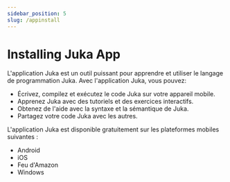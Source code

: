 ```yaml
---
sidebar_position: 5
slug: /appinstall
---
```


# Installing Juka App

L'application Juka est un outil puissant pour apprendre et utiliser le langage de programmation Juka. Avec l'application Juka, vous pouvez:

* Écrivez, compilez et exécutez le code Juka sur votre appareil mobile.
* Apprenez Juka avec des tutoriels et des exercices interactifs.
* Obtenez de l'aide avec la syntaxe et la sémantique de Juka.
* Partagez votre code Juka avec les autres.

L'application Juka est disponible gratuitement sur les plateformes mobiles suivantes :

* Android
* iOS
* Feu d'Amazon
* Windows